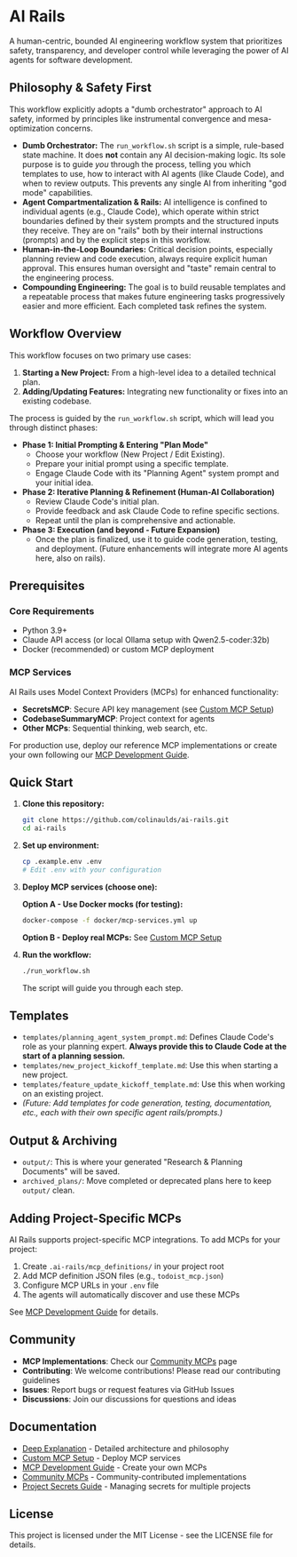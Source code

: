 # AI Rails

A human-centric, bounded AI engineering workflow system that prioritizes safety, transparency, and developer control while leveraging the power of AI agents for software development.

## Philosophy & Safety First

This workflow explicitly adopts a "dumb orchestrator" approach to AI safety, informed by principles like instrumental convergence and mesa-optimization concerns.

* **Dumb Orchestrator:** The `run_workflow.sh` script is a simple, rule-based state machine. It does **not** contain any AI decision-making logic. Its sole purpose is to guide *you* through the process, telling you which templates to use, how to interact with AI agents (like Claude Code), and when to review outputs. This prevents any single AI from inheriting "god mode" capabilities.
* **Agent Compartmentalization & Rails:** AI intelligence is confined to individual agents (e.g., Claude Code), which operate within strict boundaries defined by their system prompts and the structured inputs they receive. They are on "rails" both by their internal instructions (prompts) and by the explicit steps in this workflow.
* **Human-in-the-Loop Boundaries:** Critical decision points, especially planning review and code execution, always require explicit human approval. This ensures human oversight and "taste" remain central to the engineering process.
* **Compounding Engineering:** The goal is to build reusable templates and a repeatable process that makes future engineering tasks progressively easier and more efficient. Each completed task refines the system.

## Workflow Overview

This workflow focuses on two primary use cases:

1.  **Starting a New Project:** From a high-level idea to a detailed technical plan.
2.  **Adding/Updating Features:** Integrating new functionality or fixes into an existing codebase.

The process is guided by the `run_workflow.sh` script, which will lead you through distinct phases:

* **Phase 1: Initial Prompting & Entering "Plan Mode"**
    * Choose your workflow (New Project / Edit Existing).
    * Prepare your initial prompt using a specific template.
    * Engage Claude Code with its "Planning Agent" system prompt and your initial idea.
* **Phase 2: Iterative Planning & Refinement (Human-AI Collaboration)**
    * Review Claude Code's initial plan.
    * Provide feedback and ask Claude Code to refine specific sections.
    * Repeat until the plan is comprehensive and actionable.
* **Phase 3: Execution (and beyond - Future Expansion)**
    * Once the plan is finalized, use it to guide code generation, testing, and deployment. (Future enhancements will integrate more AI agents here, also on rails).

## Prerequisites

### Core Requirements
- Python 3.9+
- Claude API access (or local Ollama setup with Qwen2.5-coder:32b)
- Docker (recommended) or custom MCP deployment

### MCP Services
AI Rails uses Model Context Providers (MCPs) for enhanced functionality:

- **SecretsMCP**: Secure API key management (see [Custom MCP Setup](docs/CUSTOM_MCP_SETUP.md))
- **CodebaseSummaryMCP**: Project context for agents
- **Other MCPs**: Sequential thinking, web search, etc.

For production use, deploy our reference MCP implementations or create your own following our [MCP Development Guide](docs/MCP_DEVELOPMENT_GUIDE.md).

## Quick Start

1.  **Clone this repository:**
    ```bash
    git clone https://github.com/colinaulds/ai-rails.git
    cd ai-rails
    ```
    
2.  **Set up environment:**
    ```bash
    cp .example.env .env
    # Edit .env with your configuration
    ```
    
3.  **Deploy MCP services (choose one):**
    
    **Option A - Use Docker mocks (for testing):**
    ```bash
    docker-compose -f docker/mcp-services.yml up
    ```
    
    **Option B - Deploy real MCPs:**
    See [Custom MCP Setup](docs/CUSTOM_MCP_SETUP.md)
    
4.  **Run the workflow:**
    ```bash
    ./run_workflow.sh
    ```
    The script will guide you through each step.

## Templates

* `templates/planning_agent_system_prompt.md`: Defines Claude Code's role as your planning expert. **Always provide this to Claude Code at the start of a planning session.**
* `templates/new_project_kickoff_template.md`: Use this when starting a new project.
* `templates/feature_update_kickoff_template.md`: Use this when working on an existing project.
* *(Future: Add templates for code generation, testing, documentation, etc., each with their own specific agent rails/prompts.)*

## Output & Archiving

* `output/`: This is where your generated "Research & Planning Documents" will be saved.
* `archived_plans/`: Move completed or deprecated plans here to keep `output/` clean.

## Adding Project-Specific MCPs

AI Rails supports project-specific MCP integrations. To add MCPs for your project:

1. Create `.ai-rails/mcp_definitions/` in your project root
2. Add MCP definition JSON files (e.g., `todoist_mcp.json`)
3. Configure MCP URLs in your `.env` file
4. The agents will automatically discover and use these MCPs

See [MCP Development Guide](docs/MCP_DEVELOPMENT_GUIDE.md) for details.

## Community

- **MCP Implementations**: Check our [Community MCPs](docs/COMMUNITY_MCPS.md) page
- **Contributing**: We welcome contributions! Please read our contributing guidelines
- **Issues**: Report bugs or request features via GitHub Issues
- **Discussions**: Join our discussions for questions and ideas

## Documentation

- [Deep Explanation](docs/DEEP-EXPLANATION.md) - Detailed architecture and philosophy
- [Custom MCP Setup](docs/CUSTOM_MCP_SETUP.md) - Deploy MCP services
- [MCP Development Guide](docs/MCP_DEVELOPMENT_GUIDE.md) - Create your own MCPs
- [Community MCPs](docs/COMMUNITY_MCPS.md) - Community-contributed implementations
- [Project Secrets Guide](docs/PROJECT_SECRETS_GUIDE.md) - Managing secrets for multiple projects

## License

This project is licensed under the MIT License - see the LICENSE file for details.
